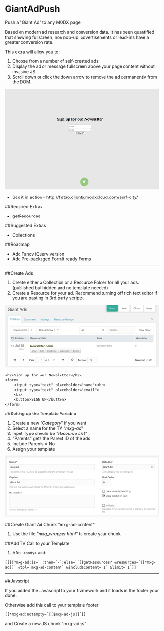 # GiantAdPush
Push a "Giant Ad" to any MODX page

Based on modern ad research and conversion data. It has been quantified that showing fullscreen, non pop-up, advertisements or lead-ins have a greater conversion rate.

This extra will allow you to:

1. Choose from a number of self-created ads
2. Display the ad or message fullscreen above your page content without invasive JS
3. Scroll down or click the down arrow to remove the ad permanently from the DOM.

![Demo](demo-page.jpeg)

- See it in action - http://flatso.clients.modxcloud.com/surf-city/

##Required Extras

- getResources


##Suggested Extras

- [Collections](http://modx.com/extras/package/collections)


##Roadmap

- Add Fancy jQuery version
- Add Pre-packaged FormIt ready Forms


----

##Create Ads

1. Create either a Collection or a Resource Folder for all your ads. (published but hidden and no template needed)
2. Create a Resource for your ad. Recommend turning off rich text editor if you are pasting in 3rd party scripts.

![Collection](giant-collection.jpeg)

```
<h2>Sign up for our Newsletter</h2>
<form>
	<input type="text" placeholder="name"><br>
	<input type="text" placeholder="email">
	<br>
	<button>SIGN UP</button>
</form>	
```		

##Setting up the Template Variable

1. Create a new *"Category"* if you want
2. Select a name for the TV *"mxg-ad"*
3. Input Type should be *"Resource List"*
4. "Parents" gets the Parent ID of the ads
5. Include Parents = No
6. Assign your template

![tv](giant-tv.jpeg)


##Create Giant Ad Chunk "mxg-ad-content"

1. Use the file *"mxg_wrapper.html"* to create your chunk


##Add TV Call to your Template

1. After `<body>` add:

```
[[[[*mxg-ad:is=``:then=`-`:else=``]]getResources? &resources=`[[*mxg-ad]]` &tpl=`mxg-ad-content` &includeContent=`1` &limit=`1`]]

```

----

##Javscript

If you added the Javascript to your framework and it loads in the footer your done. 

Otherwise add this call to your template footer

```
[[*mxg-ad:notempty=`[[$mxg-ad-js]]`]]
```

and Create a new JS chunk "mxg-ad-js"

